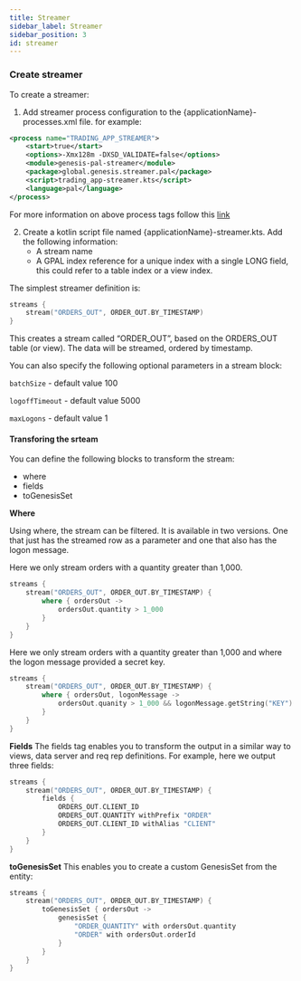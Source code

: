 ```yaml
---
title: Streamer
sidebar_label: Streamer
sidebar_position: 3
id: streamer
---
```


### Create streamer
To create a streamer:

1. Add streamer process configuration to the {applicationName}-processes.xml file. for example:

```xml
<process name="TRADING_APP_STREAMER">
    <start>true</start>
    <options>-Xmx128m -DXSD_VALIDATE=false</options>
    <module>genesis-pal-streamer</module>
    <package>global.genesis.streamer.pal</package>
    <script>trading_app-streamer.kts</script>
	<language>pal</language>
</process>
```

For more information on above process tags follow this [link](/platform-reference/essential-information/processes-xml)

2. Create a kotlin script file named {applicationName}-streamer.kts. Add the following information:
    * A stream name 
    * A GPAL index reference for a unique index with a single LONG field, this could refer to a table index or a view index.

The simplest streamer definition is:
```kotlin
streams {
    stream("ORDERS_OUT", ORDER_OUT.BY_TIMESTAMP)  
}
```

This creates a stream called “ORDER_OUT”, based on the ORDERS_OUT table (or view). The data will be streamed, ordered by timestamp.

You can also specify the following optional parameters in a stream block:

`batchSize` - default value 100

`logoffTimeout` - default value 5000

`maxLogons` - default value 1

#### Transforing the srteam
You can define the following blocks to transform the stream:
* where
* fields
* toGenesisSet

**Where**

Using where, the stream can be filtered. It is available in two versions. One that just has the streamed row as a parameter and one that also has the logon message.

Here we only stream orders with a quantity greater than 1,000.
```kotlin
streams {
    stream("ORDERS_OUT", ORDER_OUT.BY_TIMESTAMP) {
        where { ordersOut ->
            ordersOut.quantity > 1_000
        }
    }
}
```

Here we only stream orders with a quantity greater than 1,000 and where the logon message provided a secret key.
```kotlin
streams {
    stream("ORDERS_OUT", ORDER_OUT.BY_TIMESTAMP) {
        where { ordersOut, logonMessage ->
            ordersOut.quanity > 1_000 && logonMessage.getString("KEY") == "SECRET"
        }
    }
}
```

**Fields**
The fields tag enables you to transform the output in a similar way to views, data server and req rep definitions. For example, here we output three fields:
```kotlin
streams {
    stream("ORDERS_OUT", ORDER_OUT.BY_TIMESTAMP) {
        fields {
            ORDERS_OUT.CLIENT_ID
            ORDERS_OUT.QUANTITY withPrefix "ORDER"
            ORDERS_OUT.CLIENT_ID withAlias "CLIENT"
        }
    }
}
```

**toGenesisSet**
This enables you to create a custom GenesisSet from the entity:
```kotlin
streams {
    stream("ORDERS_OUT", ORDER_OUT.BY_TIMESTAMP) {
        toGenesisSet { ordersOut ->
            genesisSet {
                "ORDER_QUANTITY" with ordersOut.quantity
                "ORDER" with ordersOut.orderId
            }
        }
    }
}
```
